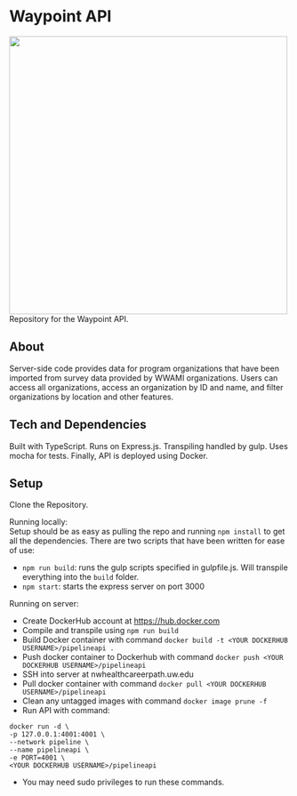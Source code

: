 # Waypoint API
<img src="https://raw.githubusercontent.com/wwami-pipeline/Front-End/master/public/assets/logo.png" width="500">
Repository for the Waypoint API.

## About
Server-side code provides data for program organizations that have been imported from survey data
provided by WWAMI organizations. Users can access all organizations, access an organization by ID and
name, and filter organizations by location and other features.

## Tech and Dependencies
Built with TypeScript. Runs on Express.js. Transpiling handled by gulp. Uses mocha for tests. Finally,
API is deployed using Docker.

## Setup
Clone the Repository.

Running locally:<br/>
Setup should be as easy as pulling the repo and running `npm install` to get all the dependencies. There are two scripts that have been written
for ease of use:
* `npm run build`: runs the gulp scripts specified in gulpfile.js. Will transpile everything into the `build` folder.
* `npm start`: starts the express server on port 3000

Running on server:
* Create DockerHub account at https://hub.docker.com
* Compile and transpile using `npm run build`
* Build Docker container with command `docker build -t <YOUR DOCKERHUB USERNAME>/pipelineapi .`
* Push docker container to Dockerhub with command `docker push <YOUR DOCKERHUB USERNAME>/pipelineapi`
* SSH into server at nwhealthcareerpath.uw.edu
* Pull docker container with command `docker pull <YOUR DOCKERHUB USERNAME>/pipelineapi`
* Clean any untagged images with command `docker image prune -f`
* Run API with command:
```
docker run -d \
-p 127.0.0.1:4001:4001 \
--network pipeline \
--name pipelineapi \
-e PORT=4001 \
<YOUR DOCKERHUB USERNAME>/pipelineapi
```
* You may need sudo privileges to run these commands.

